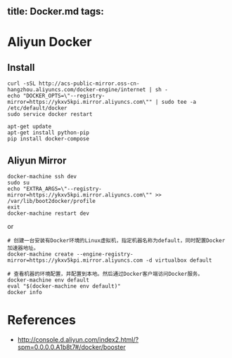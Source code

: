 title: Docker.md
tags:
---

# Aliyun Docker

## Install

```
curl -sSL http://acs-public-mirror.oss-cn-hangzhou.aliyuncs.com/docker-engine/internet | sh -
echo "DOCKER_OPTS=\"--registry-mirror=https://ykxv5kpi.mirror.aliyuncs.com\"" | sudo tee -a /etc/default/docker
sudo service docker restart

apt-get update
apt-get install python-pip
pip install docker-compose
```

## Aliyun Mirror

```
docker-machine ssh dev
sudo su
echo "EXTRA_ARGS=\"--registry-mirror=https://ykxv5kpi.mirror.aliyuncs.com\"" >> /var/lib/boot2docker/profile
exit
docker-machine restart dev
```

or

```
# 创建一台安装有Docker环境的Linux虚拟机，指定机器名称为default，同时配置Docker加速器地址。 
docker-machine create --engine-registry-mirror=https://ykxv5kpi.mirror.aliyuncs.com -d virtualbox default  

# 查看机器的环境配置，并配置到本地。然后通过Docker客户端访问Docker服务。 
docker-machine env default 
eval "$(docker-machine env default)" 
docker info
```

# References
- <http://console.d.aliyun.com/index2.html/?spm=0.0.0.0.A1b8t7#/docker/booster>
